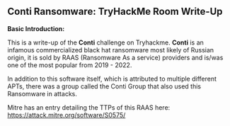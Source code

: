 ## **Conti Ransomware: TryHackMe Room Write-Up**

**Basic Introduction:**

This is a write-up of the **Conti** challenge on Tryhackme. **Conti** is an infamous commercialized black hat ransomware most likely of Russian origin, it is sold by RAAS (Ransomware As a service) providers and is/was one of the most popular from 2019 - 2022.

In addition to this software itself, which is attributed to multiple different APTs, there was a group called the Conti Group that also used this Ransomware in attacks.

Mitre has an entry detailing the TTPs of this RAAS here: https://attack.mitre.org/software/S0575/  







